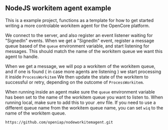 ## NodeJS workitem agent example
This is a example project, functions as a template for how to get started writing a more controlable workitem agent for the OpenCore platform.

We connect to the server, and also register an event listener waiting for "SignedIn" events. 
When we get a "SignedIn" event, register a message queue based of the `queue` environment variable, and start listening for messages.
This should match the name of the workitem queue we want this agent to handle.

When we get a message, we will pop a workitem of the workitem queue, and if one is found ( in case more agents are listening )
we start processing it inside `ProcessWorkitem` 
We then update the state of the workitem to successful or retry, depending on the outcome of `ProcessWorkitem`.

When running inside an agent make sure the `queue` environment variable has been set to the name of the workitem queue you want to listen to.
When running local, make sure to add this to your .env file.
If you need to use a different queue name from the workitem queue name, you can set `wiq` to the name of the workitem queue.

```
https://github.com/openiap/nodeworkitemagent.git
```